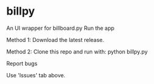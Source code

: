 # billpy
An UI wrapper for billboard.py
Run the app

Method 1: Download the latest release.

Method 2: Clone this repo and run with: python billpy.py

Report bugs

Use 'Issues' tab above.
